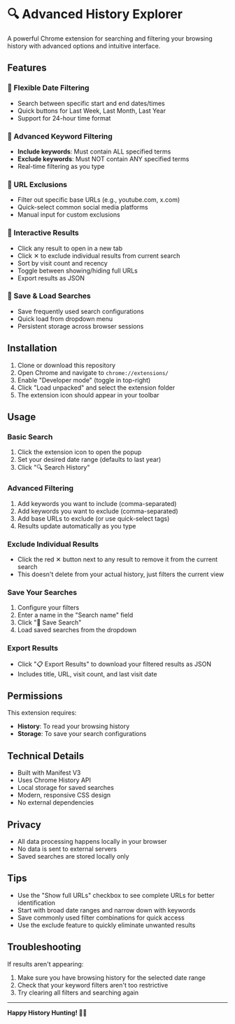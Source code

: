 # 🔍 Advanced History Explorer

A powerful Chrome extension for searching and filtering your browsing history with advanced options and intuitive interface.

## Features

### 📅 Flexible Date Filtering
- Search between specific start and end dates/times
- Quick buttons for Last Week, Last Month, Last Year
- Support for 24-hour time format

### 🔎 Advanced Keyword Filtering
- **Include keywords**: Must contain ALL specified terms
- **Exclude keywords**: Must NOT contain ANY specified terms
- Real-time filtering as you type

### 🚫 URL Exclusions
- Filter out specific base URLs (e.g., youtube.com, x.com)
- Quick-select common social media platforms
- Manual input for custom exclusions

### 🎯 Interactive Results
- Click any result to open in a new tab
- Click ✕ to exclude individual results from current search
- Sort by visit count and recency
- Toggle between showing/hiding full URLs
- Export results as JSON

### 💾 Save & Load Searches
- Save frequently used search configurations
- Quick load from dropdown menu
- Persistent storage across browser sessions

## Installation

1. Clone or download this repository
2. Open Chrome and navigate to `chrome://extensions/`
3. Enable "Developer mode" (toggle in top-right)
4. Click "Load unpacked" and select the extension folder
5. The extension icon should appear in your toolbar

## Usage

### Basic Search
1. Click the extension icon to open the popup
2. Set your desired date range (defaults to last year)
3. Click "🔍 Search History"

### Advanced Filtering
1. Add keywords you want to include (comma-separated)
2. Add keywords you want to exclude (comma-separated)
3. Add base URLs to exclude (or use quick-select tags)
4. Results update automatically as you type

### Exclude Individual Results
- Click the red ✕ button next to any result to remove it from the current search
- This doesn't delete from your actual history, just filters the current view

### Save Your Searches
1. Configure your filters
2. Enter a name in the "Search name" field
3. Click "💾 Save Search"
4. Load saved searches from the dropdown

### Export Results
- Click "📋 Export Results" to download your filtered results as JSON
- Includes title, URL, visit count, and last visit date

## Permissions

This extension requires:
- **History**: To read your browsing history
- **Storage**: To save your search configurations

## Technical Details

- Built with Manifest V3
- Uses Chrome History API
- Local storage for saved searches
- Modern, responsive CSS design
- No external dependencies

## Privacy

- All data processing happens locally in your browser
- No data is sent to external servers
- Saved searches are stored locally only

## Tips

- Use the "Show full URLs" checkbox to see complete URLs for better identification
- Start with broad date ranges and narrow down with keywords
- Save commonly used filter combinations for quick access
- Use the exclude feature to quickly eliminate unwanted results

## Troubleshooting

If results aren't appearing:
1. Make sure you have browsing history for the selected date range
2. Check that your keyword filters aren't too restrictive
3. Try clearing all filters and searching again

---

**Happy History Hunting! 🕵️‍♂️**